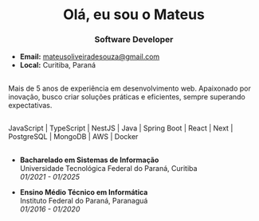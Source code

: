 <h1 align="center">Olá, eu sou o Mateus</h1>
<h3 align="center">Software Developer</h3>

- **Email:** [mateusoliveiradesouza@gmail.com](mailto:mateusoliveiradesouza@gmail.com)  
- **Local:** Curitiba, Paraná  

## 

Mais de 5 anos de experiência em desenvolvimento web. Apaixonado por inovação, busco criar soluções práticas e eficientes, sempre superando expectativas.

## 
 JavaScript | TypeScript | NestJS | Java | Spring Boot | React | Next | PostgreSQL | MongoDB | AWS | Docker

## 

- **Bacharelado em Sistemas de Informação**  
  Universidade Tecnológica Federal do Paraná, Curitiba  
  *01/2021 - 01/2025*

- **Ensino Médio Técnico em Informática**  
  Instituto Federal do Paraná, Paranaguá  
  *01/2016 - 01/2020*

